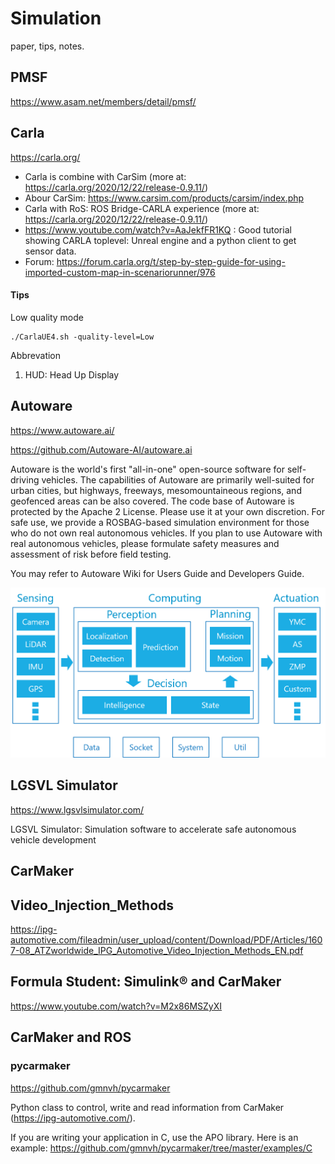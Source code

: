 # Simulation

paper, tips, notes.

## PMSF

https://www.asam.net/members/detail/pmsf/

## Carla

https://carla.org/

* Carla is combine with CarSim (more at: https://carla.org/2020/12/22/release-0.9.11/)
* Abour CarSim: https://www.carsim.com/products/carsim/index.php
* Carla with RoS: ROS Bridge-CARLA experience (more at: https://carla.org/2020/12/22/release-0.9.11/)
* https://www.youtube.com/watch?v=AaJekfFR1KQ : Good tutorial showing CARLA toplevel: Unreal engine and a python client to get sensor data.
* Forum: https://forum.carla.org/t/step-by-step-guide-for-using-imported-custom-map-in-scenariorunner/976

#### Tips

Low quality mode
```shell
./CarlaUE4.sh -quality-level=Low
```
Abbrevation
1. HUD: Head Up Display

## Autoware

https://www.autoware.ai/

https://github.com/Autoware-AI/autoware.ai

Autoware is the world's first "all-in-one" open-source software for self-driving vehicles. The capabilities of Autoware are primarily well-suited for urban cities, but highways, freeways, mesomountaineous regions, and geofenced areas can be also covered. The code base of Autoware is protected by the Apache 2 License. Please use it at your own discretion. For safe use, we provide a ROSBAG-based simulation environment for those who do not own real autonomous vehicles. If you plan to use Autoware with real autonomous vehicles, please formulate safety measures and assessment of risk before field testing.

You may refer to Autoware Wiki for Users Guide and Developers Guide.

![Autoware blocks](https://raw.githubusercontent.com/Autoware-AI/autoware.ai/master/docs/images/autoware_overview.png)

## LGSVL Simulator

https://www.lgsvlsimulator.com/

LGSVL Simulator: Simulation software to accelerate safe autonomous vehicle development


## CarMaker

## Video_Injection_Methods
https://ipg-automotive.com/fileadmin/user_upload/content/Download/PDF/Articles/1607-08_ATZworldwide_IPG_Automotive_Video_Injection_Methods_EN.pdf

## Formula Student: Simulink® and CarMaker
https://www.youtube.com/watch?v=M2x86MSZyXI

## CarMaker and ROS

### pycarmaker

https://github.com/gmnvh/pycarmaker

Python class to control, write and read information from CarMaker (https://ipg-automotive.com/).

If you are writing your application in C, use the APO library. Here is an example: https://github.com/gmnvh/pycarmaker/tree/master/examples/C
